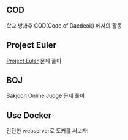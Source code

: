 ## COD
학교 방과후 COD(Code of Daedeok) 에서의 활동

## Project Euler
[Project Euler](http://euler.synap.co.kr) 문제 풀이

## BOJ
[Bakjoon Online Judge](https://www.acmicpc.net) 문제 풀이

## Use Docker
간단한 webserver로 도커를 써보자!